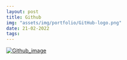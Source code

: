 ```yaml
---
layout: post
title: Github
img: "assets/img/portfolio/GitHub-logo.png"
date: 21-02-2022
tags: 
---
```



<!-- ![image]({{ page.img | relative_url | }}) -->



[![Github_image](/Personal_profolio_1/assets/img/pexels/GitHub-logo.jpeg "Github Page")](https://github.com/sumayaaden) 

<!-- [![An old rock in the desert]({{"/assets/img/feature-img/bllue_orange_unsplash.jpeg" | relative_url }} "Shiprock, New Mexico by Beau Rogers")](https://github.com/sumayaaden)  -->

<!-- Click on the button above to take you to my github page -->

<!-- <<div style="text-align:center">
<div img align=">

<a href= "https://github.com/sumayaaden">

<img src="assets/img/pexels/book-glass.jpeg" alt="github pic" class="center">


</a>
[![image]({{"/assets/img/feature-img/caligraphy1.jpeg" | relative_url }})

</div>

texttext text text
 The following image works as a link:<br>
      <a href="https://www.qries.com/">
         <img alt="Qries" src= "assets/img/feature-img/caligraphy1.jpeg"
         width=150" height="70">
      </a>

assets/img/feature-img/caligraphy1.jpeg


[![imagess ](https://google.com))]()

<br> -->